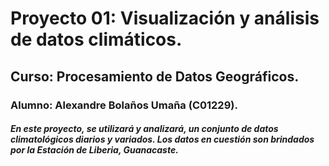 # Proyecto 01: Visualización y análisis de datos climáticos.
## Curso: Procesamiento de Datos Geográficos.
### Alumno: Alexandre Bolaños Umaña (C01229).

##### En este proyecto, se utilizará y analizará, un conjunto de datos climatológicos diarios y variados. Los datos en cuestión son brindados por la Estación de Liberia, Guanacaste.

